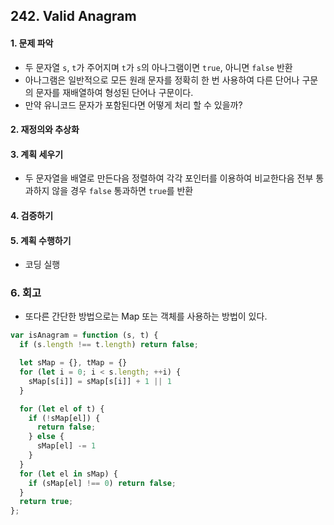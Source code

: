 ## 242. Valid Anagram
#### 1. 문제 파악
- 두 문자열 `s`, `t`가 주어지며 `t`가 `s`의 아나그램이면 `true`, 아니면 `false` 반환
- 아나그램은 일반적으로 모든 원래 문자를 정확히 한 번 사용하여 다른 단어나 구문의 문자를 재배열하여 형성된 단어나 구문이다.
- 만약 유니코드 문자가 포함된다면 어떻게 처리 할 수 있을까?
#### 2. 재정의와 추상화
#### 3. 계획 세우기
- 두 문자열을 배열로 만든다음 정렬하여 각각 포인터를 이용하여 비교한다음 전부 통과하지 않을 경우 `false` 통과하면 `true`를 반환
#### 4. 검증하기
#### 5. 계획 수행하기
- 코딩 실행

### 6. 회고
- 또다른 간단한 방법으로는 Map 또는 객체를 사용하는 방법이 있다.
```javascript
var isAnagram = function (s, t) {
  if (s.length !== t.length) return false;

  let sMap = {}, tMap = {}
  for (let i = 0; i < s.length; ++i) {
    sMap[s[i]] = sMap[s[i]] + 1 || 1
  }

  for (let el of t) {
    if (!sMap[el]) {
      return false;
    } else {
      sMap[el] -= 1
    }
  }
  for (let el in sMap) {
    if (sMap[el] !== 0) return false;
  }
  return true;
};
```
